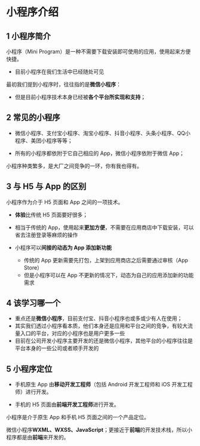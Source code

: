 # 小程序介绍

## 1 小程序简介

小程序（Mini Program）是一种不需要下载安装即可使用的应用，使用起来方便快捷。

- 目前小程序在我们生活中已经随处可见

最初我们提到小程序时，往往指的是**微信小程序**：

- 但是目前小程序技术本身已经被**各个平台所实现和支持**；

## 2 常见的小程序

- 微信小程序、支付宝小程序、淘宝小程序、抖音小程序、头条小程序、QQ小程序、美团小程序等等；

- 所有的小程序都依附于它自己相应的 App，微信小程序依附于微信 App；

小程序种类繁多，是大厂之间竞争的一环，你有我也得有。

## 3 与 H5 与 App 的区别

小程序作为介于 H5 页面和 App 之间的一项技术。

- **体验**比传统 H5 页面要好很多；
- 相当于传统的 App，使用起来**更加方便**，不需要在应用商店中下载安装，可以省去注册登录等麻烦的操作

- 小程序可以**间接的动态为 App 添加新功能**
  - 传统的 App 更新需要先打包，上架到应用商店之后需要通过审核（App Store）
  - 但是小程序可以在 App 不更新的情况下，动态为自己的应用添加新的功能需求

## 4 该学习哪一个

- 重点还是**微信小程序**，目前支付宝、抖音小程序也或多或少有人在使用；
- 其实我们透过小程序看本质，他们本身还是应用和平台之间的竞争，有较大流量入口的平台，对应的小程序也是用户更多一些
- 目前在公司开发小程序主要开发的还是微信小程序，其他平台的小程序往往是平台本身的一些公司或者顺手开发的

## 5 小程序定位

- 手机原生 App 由**移动开发工程师**（包括 Android 开发工程师和 iOS 开发工程师）进行开发。

- 手机的 H5 页面由**前端开发工程师**进行开发。

小程序是介于原生 App 和手机 H5 页面之间的一个产品定位。

微信小程序**WXML、WXSS、JavaScript**；更接近于**前端**的开发技术栈，所以小程序都是由**前端**来开发的。
